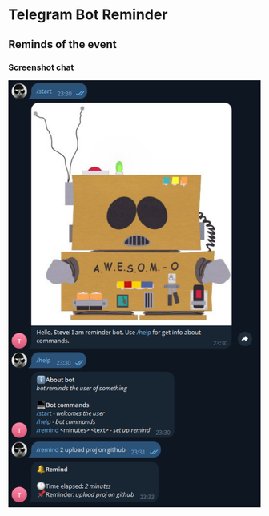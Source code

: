 # Telegram Bot Reminder
## Reminds of the event
### Screenshot chat
![Screenshot chat](images/screen_chat.PNG)
